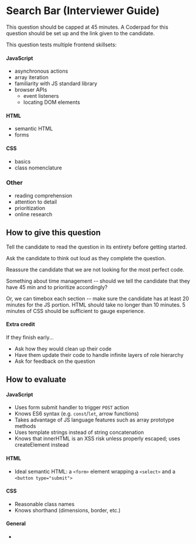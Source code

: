 # Search Bar (Interviewer Guide)

This question should be capped at 45 minutes. A Coderpad for this question should be set up and the link given to the candidate.

This question tests multiple frontend skillsets:

#### JavaScript
- asynchronous actions
- array iteration
- familiarity with JS standard library
- browser APIs
  - event listeners
  - locating DOM elements

#### HTML
- semantic HTML
- forms

#### CSS
- basics
- class nomenclature

### Other
- reading comprehension
- attention to detail
- prioritization
- online research

## How to give this question

Tell the candidate to read the question in its entirety before getting started.

Ask the candidate to think out loud as they complete the question.

Reassure the candidate that we are not looking for the most perfect code.

Something about time management -- should we tell the candidate that they have 45 min and to prioritize accordingly?

Or, we can timebox each section -- make sure the candidate has at least 20 minutes for the JS portion. HTML should take no longer than 10 minutes. 5 minutes of CSS should be sufficient to gauge experience.

#### Extra credit

If they finish early...

- Ask how they would clean up their code
- Have them update their code to handle infinite layers of role hierarchy
- Ask for feedback on the question

## How to evaluate

#### JavaScript
- Uses form submit handler to trigger `POST` action
- Knows ES6 syntax (e.g. `const`/`let`, arrow functions)
- Takes advantage of JS language features such as array prototype methods
- Uses template strings instead of string concatenation
- Knows that innerHTML is an XSS risk unless properly escaped; uses createElement instead

#### HTML
- Ideal semantic HTML: a `<form>` element wrapping a `<select>` and a `<button type="submit">`

#### CSS
- Reasonable class names
- Knows shorthand (dimensions, border, etc.)

#### General
-
